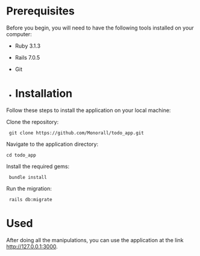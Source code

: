 # Prerequisites

Before you begin, you will need to have the following tools installed on your computer:

   * Ruby 3.1.3 
   * Rails 7.0.5 
   * Git

   *   # Installation
 
 Follow these steps to install the application on your local machine:
 
 Clone the repository:
 
     git clone https://github.com/Monorall/todo_app.git

 Navigate to the application directory:

    cd todo_app
       
Install the required gems:
     
     bundle install
     
Run the migration:

     rails db:migrate  
     
# Used

Аfter doing all the manipulations, you can use the application at the link http://127.0.0.1:3000.

